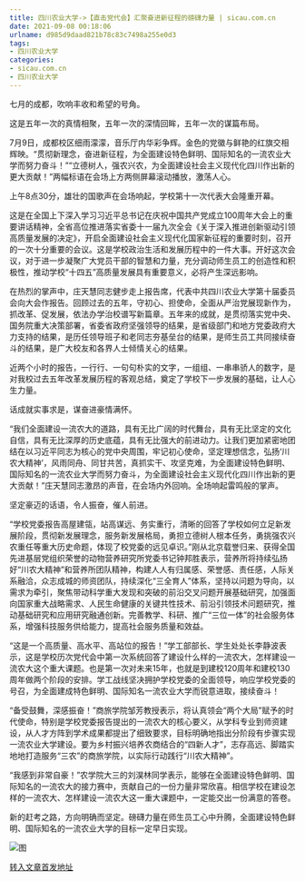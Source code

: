 ```yaml
---
title: 四川农业大学->【直击党代会】汇聚奋进新征程的磅礴力量 | sicau.com.cn
date: 2021-09-08 00:18:06
urlname: d985d9daad821b78c83c7498a255e0d3
tags: 
- 四川农业大学
categories:
- sicau.com.cn
- 四川农业大学
---
```

七月的成都，吹响丰收和希望的号角。

这是五年一次的真情相聚，五年一次的深情回眸，五年一次的谋篇布局。

7月9日，成都校区细雨濛濛，音乐厅内华彩争辉。金色的党徽与鲜艳的红旗交相辉映。“贯彻新理念，奋进新征程，为全面建设特色鲜明、国际知名的一流农业大学而努力奋斗！”“立德树人，强农兴农，为全面建设社会主义现代化四川作出新的更大贡献！”两幅标语在会场上方两侧屏幕滚动播放，激荡人心。

上午8点30分，雄壮的国歌声在会场响起，学校第十一次代表大会隆重开幕。

这是在全国上下深入学习习近平总书记在庆祝中国共产党成立100周年大会上的重要讲话精神，全省高位推进落实省委十一届九次全会《关于深入推进创新驱动引领高质量发展的决定》，开启全面建设社会主义现代化国家新征程的重要时刻，召开的一次十分重要的会议。这是学校政治生活和发展历程中的一件大事。开好这次会议，对于进一步凝聚广大党员干部的智慧和力量，充分调动师生员工的创造性和积极性，推动学校“十四五”高质量发展具有重要意义，必将产生深远影响。

在热烈的掌声中，庄天慧同志健步走上报告席，代表中共四川农业大学第十届委员会向大会作报告。回顾过去的五年，守初心、担使命，全面从严治党展现新作为，抓改革、促发展，依法办学治校谱写新篇章。五年来的成就，是贯彻落实党中央、国务院重大决策部署，省委省政府坚强领导的结果，是省级部门和地方党委政府大力支持的结果，是历任领导班子和老同志夯基垒台的结果，是师生员工共同接续奋斗的结果，是广大校友和各界人士倾情关心的结果。

近两个小时的报告，一行行、一句句朴实的文字，一组组、一串串骄人的数字，是对我校过去五年改革发展历程的客观总结，奠定了学校下一步发展的基础，让人心生力量。

话成就实事求是，谋奋进豪情满怀。

“我们全面建设一流农大的道路，具有无比广阔的时代舞台，具有无比坚定的文化自信，具有无比深厚的历史底蕴，具有无比强大的前进动力。让我们更加紧密地团结在以习近平同志为核心的党中央周围，牢记初心使命，坚定理想信念，弘扬‘川农大精神’，风雨同舟、同甘共苦，真抓实干、攻坚克难，为全面建设特色鲜明、国际知名的一流农业大学而努力奋斗，为全面建设社会主义现代化四川作出新的更大贡献！”庄天慧同志激昂的声音，在会场内外回响。全场响起雷鸣般的掌声。

坚定豪迈的话语，令人振奋，催人前进。

“学校党委报告高屋建瓴，站高谋远、务实重行，清晰的回答了学校如何立足新发展阶段，贯彻新发展理念，服务新发展格局，勇担立德树人根本任务，勇挑强农兴农重任等重大历史命题，体现了校党委的远见卓识。”刚从北京载誉归来、获得全国先进基层党组织荣誉的动物营养研究所党委书记钟邦胜表示，营养所将持续弘扬好“川农大精神”和营养所团队精神，构建人人有归属感、荣誉感、责任感，人际关系融洽，众志成城的师资团队，持续深化“三全育人”体系，坚持以问题为导向，以需求为牵引，聚焦带动科学重大发现和突破的前沿交叉问题开展基础研究，加强面向国家重大战略需求、人民生命健康的关键共性技术、前沿引领技术问题研究，推动基础研究和应用研究融通创新。完善教学、科研、推广“三位一体”的社会服务体系，增强科技服务供给能力，提高社会服务质量和效益。

“这是一个高质量、高水平、高站位的报告！”学工部部长、学生处处长李静波表示，这是学校历次党代会中第一次系统回答了建设什么样的一流农大，怎样建设一流农大这个重大课题。也是第一次对未来15年，也就是到建校120周年和建校130周年做两个阶段的安排。学工战线坚决拥护学校党委的全面领导，响应学校党委的号召，为全面建成特色鲜明、国际知名一流农业大学而锐意进取，接续奋斗！

“备受鼓舞，深感振奋！”商旅学院邹芳教授表示，将认真领会“两个大局”赋予的时代使命，特别是学校党委报告提出的一流农大的核心要义，从学科专业到师资建设，从人才方阵到学术成果都提出了细致要求，目标明确地指出分阶段有步骤实现一流农业大学建设。要为乡村振兴培养农商结合的“四新人才”，志存高远、脚踏实地地打造服务“三农”的商旅学院，以实际行动践行“川农大精神”。

“我感到非常自豪！”农学院大三的刘淏林同学表示，能够在全面建设特色鲜明、国际知名的一流农大的接力赛中，贡献自己的一份力量非常欣喜。相信学校在建设怎样的一流农大、怎样建设一流农大这一重大课题中，一定能交出一份满意的答卷。

新的赶考之路，方向明确而坚定。磅礴力量在师生员工心中升腾，全面建设特色鲜明、国际知名的一流农业大学的目标一定早日实现。

![图](https://news.sicau.edu.cn/__local/F/78/3E/BBA9822AC93180427484C6C8FE1_1935EE36_1D942.jpg)

[转入文章首发地址](https://news.sicau.edu.cn/info/1135/63338.htm)